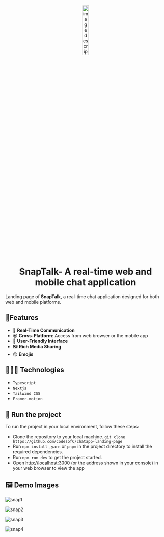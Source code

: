 <center>
<img src="https://github.com/user-attachments/assets/0c2ff02b-0df6-4447-bc77-6699d944c4a9" alt="image description" width="20%" style="display:block;margin: 0 auto;">
</center>

<h1 style="text-align: center;"> SnapTalk- A real-time web and mobile chat application </h1>

Landing page of **SnapTalk**, a real-time chat application designed for both web and mobile platforms.

## 🎈Features
- 👫 **Real-Time Communication**
-  😎 **Cross-Platform**: Access from web browser or the mobile app
-  🤝 **User-Friendly Interface**
- 🖼 **Rich Media Sharing**
- 😛 **Emojis**


## 👩🏾‍💻 Technologies
- `Typescript`
- `Nextjs`
- `Tailwind CSS`
- `Framer-motion`

## 🚦 Run the project
To run the project in your local environment, follow these steps:
- Clone the repository to your local machine. `git clone https://github.com/codesofC/chatapp-landing-page`
- Run `npm install` , `yarn` or `pnpm` in the project directory to install the required dependencies.
- Run `npm run dev` to get the project started.
- Open [http://localhost:3000](http://localhost:3000/) (or the address shown in your console) in your web browser to view the app
  
## 🖼 Demo Images

![snap1](https://github.com/user-attachments/assets/0aa9d14d-e957-42a8-aaf2-ea16a427cdcd)

![snap2](https://github.com/user-attachments/assets/a95edf02-005d-4cb2-8d5f-65391d30ae12)

![snap3](https://github.com/user-attachments/assets/1d0c8b9f-8150-46a8-a08d-82cb8e245d67)

![snap4](https://github.com/user-attachments/assets/6ce65ba5-ed78-4556-ab9b-78c8b18d09f6)


